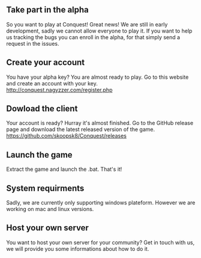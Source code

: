 ## Take part in the alpha
So you want to play at Conquest! Great news!
We are still in early development, sadly we cannot allow everyone to play it.
If you want to help us tracking the bugs you can enroll in the alpha, for that simply send a request in the issues.

## Create your account
You have your alpha key? You are almost ready to play.
Go to this website and create an account with your key.
http://conquest.nagyzzer.com/register.php

## Dowload the client
Your account is ready? Hurray it's almost finished.
Go to the GitHub release page and download the latest released version of the game.
https://github.com/skoopsk8/Conquest/releases

## Launch the game
Extract the game and launch the .bat.
That's it!

## System requirments
Sadly, we are currently only supporting windows plateform. However we are working on mac and linux versions.

## Host your own server
You want to host your own server for your community?
Get in touch with us, we will provide you some informations about how to do it.
